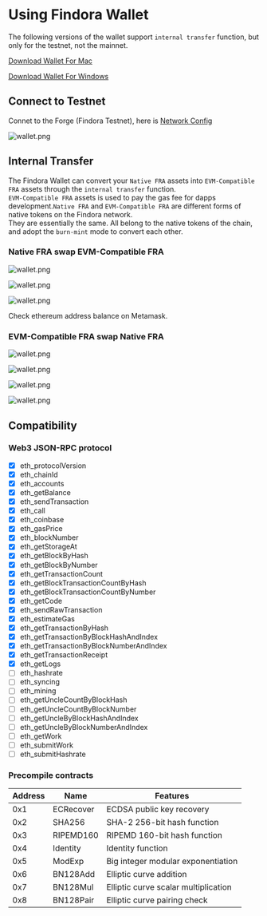 # Using Findora Wallet
The following versions of the wallet support `internal transfer` function, but only for the testnet, not the mainnet.

[Download Wallet For Mac](https://s3-us-west-2.amazonaws.com/wallet.findora.org/download/Findora_Wallet_Setup_0.2.1.dmg)

[Download Wallet For Windows](https://s3-us-west-2.amazonaws.com/wallet.findora.org/download/Findora_Wallet_Setup_0.2.1.exe)

## Connect to Testnet
Connet to the Forge (Findora Testnet), here is [Network Config](02-network.md#forge-testnet)

![wallet.png](/img/wallet/wallet32.png)

## Internal Transfer
The Findora Wallet can convert your `Native FRA` assets into `EVM-Compatible FRA` assets through the `internal transfer` function.  
`EVM-Compatible FRA` assets is used to pay the gas fee for dapps development.`Native FRA` and `EVM-Compatible FRA` are different forms of native tokens on the Findora network.  
They are essentially the same. All belong to the native tokens of the chain, and adopt the `burn-mint` mode to convert each other.

### Native FRA swap EVM-Compatible FRA

![wallet.png](/img/wallet/wallet33.png)

![wallet.png](/img/wallet/wallet34.png)

![wallet.png](/img/wallet/wallet35.png)

Check ethereum address balance on Metamask.

### EVM-Compatible FRA swap Native FRA

![wallet.png](/img/wallet/wallet36.png)

![wallet.png](/img/wallet/wallet37.png)

![wallet.png](/img/wallet/wallet38.png)

![wallet.png](/img/wallet/wallet39.png)

## Compatibility
### Web3 JSON-RPC protocol

- [x] eth_protocolVersion
- [x] eth_chainId
- [x] eth_accounts
- [x] eth_getBalance
- [x] eth_sendTransaction
- [x] eth_call
- [x] eth_coinbase
- [x] eth_gasPrice
- [x] eth_blockNumber
- [x] eth_getStorageAt
- [x] eth_getBlockByHash
- [x] eth_getBlockByNumber
- [x] eth_getTransactionCount
- [x] eth_getBlockTransactionCountByHash
- [x] eth_getBlockTransactionCountByNumber
- [x] eth_getCode
- [x] eth_sendRawTransaction
- [x] eth_estimateGas
- [x] eth_getTransactionByHash
- [x] eth_getTransactionByBlockHashAndIndex
- [x] eth_getTransactionByBlockNumberAndIndex
- [x] eth_getTransactionReceipt
- [x] eth_getLogs
- [ ] eth_hashrate
- [ ] eth_syncing
- [ ] eth_mining
- [ ] eth_getUncleCountByBlockHash
- [ ] eth_getUncleCountByBlockNumber
- [ ] eth_getUncleByBlockHashAndIndex
- [ ] eth_getUncleByBlockNumberAndIndex
- [ ] eth_getWork
- [ ] eth_submitWork
- [ ] eth_submitHashrate

### Precompile contracts
Address | Name | Features
--- | --- | ---
0x1 | ECRecover | ECDSA public key recovery
0x2 | SHA256 | SHA-2 256-bit hash function
0x3 | RIPEMD160 | RIPEMD 160-bit hash function
0x4 | Identity | Identity function
0x5 | ModExp | Big integer modular exponentiation
0x6 | BN128Add | Elliptic curve addition
0x7 | BN128Mul | Elliptic curve scalar multiplication
0x8 | BN128Pair | Elliptic curve pairing check








